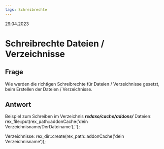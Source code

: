 ```yaml
---
tags: Schreibrechte
---
```


29.04.2023

# Schreibrechte Dateien / Verzeichnisse


## Frage
Wie werden die richtigen Schreibrechte für Dateien / Verzeichnisse gesetzt, beim Erstellen der Dateien / Verzeichnisse.

## Antwort
Beispiel zum Schreiben im Verzeichnis ***redaxo/cache/addons/***
Dateien:
rex_file::put(rex_path::addonCache('dein Verzeichnisname/DerDateiname'),'');

Verzeichnisse:
rex_dir::create(rex_path::addonCache('dein Verzeichnisname'));

